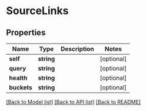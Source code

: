 # SourceLinks

## Properties
Name | Type | Description | Notes
------------ | ------------- | ------------- | -------------
**self** | **string** |  | [optional] 
**query** | **string** |  | [optional] 
**health** | **string** |  | [optional] 
**buckets** | **string** |  | [optional] 

[[Back to Model list]](../README.md#documentation-for-models) [[Back to API list]](../README.md#documentation-for-api-endpoints) [[Back to README]](../README.md)


